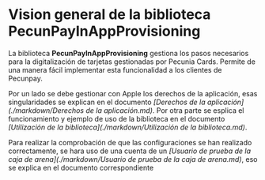 # Vision general de la biblioteca PecunPayInAppProvisioning

La biblioteca **PecunPayInAppProvisioning** gestiona los pasos necesarios para la digitalización de tarjetas gestionadas por Pecunia Cards. Permite de una manera fácil implementar esta funcionalidad a los clientes de Pecunpay.

Por un lado se debe gestionar con Apple los derechos de la aplicación, esas singularidades se explican en el documento *[Derechos de la aplicación](./markdown/Derechos de la aplicación.md)*. Por otra parte se esplica el funcionamiento y ejemplo de uso de la biblioteca en el documento *[Utilización de la biblioteca](./markdown/Utilización de la biblioteca.md)*.

Para realizar la comprobación de que las configuraciones se han realizado correctamente, se hara uso de una cuenta de un *[Usuario de prueba de la caja de arena](./markdown/Usuario de prueba de la caja de arena.md)*, eso se explica en el documento correspondiente
